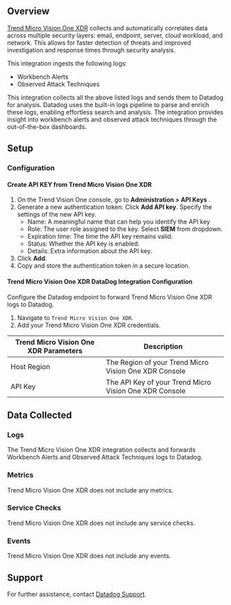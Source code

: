 ## Overview

[Trend Micro Vision One XDR][1] collects and automatically correlates data across multiple security layers: email, endpoint, server, cloud workload, and network. This allows for faster detection of threats and improved investigation and response times through security analysis.

This integration ingests the following logs:

- Workbench Alerts
- Observed Attack Techniques

This integration collects all the above listed logs and sends them to Datadog for analysis. Datadog uses the built-in logs pipeline to parse and enrich these logs, enabling effortless search and analysis. The integration provides insight into workbench alerts and observed attack techniques through the out-of-the-box dashboards.

## Setup

### Configuration

#### Create API KEY from Trend Micro Vision One XDR

1. On the Trend Vision One console, go to **Administration > API Keys** .
2. Generate a new authentication token. Click **Add API key**. Specify the settings of the new API key.
    - Name: A meaningful name that can help you identify the API key
    - Role: The user role assigned to the key. Select **SIEM** from dropdown.
    - Expiration time: The time the API key remains valid.
    - Status: Whether the API key is enabled.
    - Details: Extra information about the API key.
3. Click **Add**.
4. Copy and store the authentication token in a secure location.


#### Trend Micro Vision One XDR DataDog Integration Configuration

Configure the Datadog endpoint to forward Trend Micro Vision One XDR logs to Datadog.

1. Navigate to `Trend Micro Vision One XDR`.
2. Add your Trend Micro Vision One XDR credentials.

| Trend Micro Vision One XDR Parameters | Description                                                  |
| ------------------------------------- | ------------------------------------------------------------ |
| Host Region                           | The Region of your Trend Micro Vision One XDR Console        |
| API Key                               | The API Key of your Trend Micro Vision One XDR Console       |


## Data Collected

### Logs
The Trend Micro Vision One XDR integration collects and forwards Workbench Alerts and Observed Attack Techniques logs to Datadog.

### Metrics

Trend Micro Vision One XDR does not include any metrics.

### Service Checks

Trend Micro Vision One XDR does not include any service checks.

### Events

Trend Micro Vision One XDR does not include any events.

## Support

For further assistance, contact [Datadog Support][2].

[1]: https://www.trendmicro.com/en_in/business/products/detection-response/xdr.html
[2]: https://docs.datadoghq.com/help/

